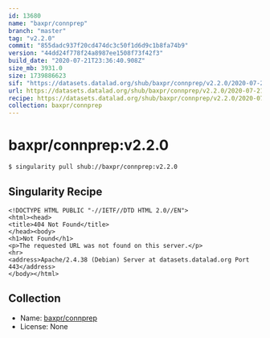 ```yaml
---
id: 13680
name: "baxpr/connprep"
branch: "master"
tag: "v2.2.0"
commit: "855dadc937f20cd474dc3c50f1d6d9c1b8fa74b9"
version: "44dd24f778f24a8987ee1508f73f42f3"
build_date: "2020-07-21T23:36:40.908Z"
size_mb: 3931.0
size: 1739886623
sif: "https://datasets.datalad.org/shub/baxpr/connprep/v2.2.0/2020-07-21-855dadc9-44dd24f7/44dd24f778f24a8987ee1508f73f42f3.sif"
url: https://datasets.datalad.org/shub/baxpr/connprep/v2.2.0/2020-07-21-855dadc9-44dd24f7/
recipe: https://datasets.datalad.org/shub/baxpr/connprep/v2.2.0/2020-07-21-855dadc9-44dd24f7/Singularity
collection: baxpr/connprep
---
```


# baxpr/connprep:v2.2.0

```bash
$ singularity pull shub://baxpr/connprep:v2.2.0
```

## Singularity Recipe

```singularity
<!DOCTYPE HTML PUBLIC "-//IETF//DTD HTML 2.0//EN">
<html><head>
<title>404 Not Found</title>
</head><body>
<h1>Not Found</h1>
<p>The requested URL was not found on this server.</p>
<hr>
<address>Apache/2.4.38 (Debian) Server at datasets.datalad.org Port 443</address>
</body></html>
```

## Collection

 - Name: [baxpr/connprep](https://github.com/baxpr/connprep)
 - License: None

